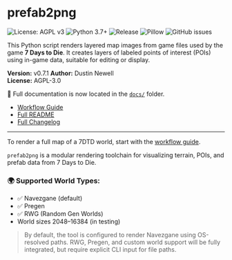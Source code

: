 
# prefab2png

![License: AGPL v3](https://img.shields.io/badge/License-AGPL%20v3-blue.svg)
![Python 3.7+](https://img.shields.io/badge/python-3.7+-blue.svg)
![Release](https://img.shields.io/badge/release-v0.5-green.svg)
![Pillow](https://img.shields.io/badge/made%20with-Pillow-yellow.svg)
![GitHub issues](https://img.shields.io/github/issues/dash16/prefab2png)

This Python script renders layered map images from game files used by the game **7 Days to Die**. It creates layers of labeled points of interest (POIs) using in-game data, suitable for editing or display.

**Version:** v0.7.1
**Author:** Dustin Newell  
**License:** AGPL-3.0

📄 Full documentation is now located in the [`docs/`](./docs/) folder.

- [Workflow Guide](./docs/workflow.md)
- [Full README](./docs/README.md)
- [Full Changelog](./docs/CHANGELOG.md)

---

To render a full map of a 7DTD world, start with the [workflow guide](./docs/workflow.md).

`prefab2png` is a modular rendering toolchain for visualizing terrain, POIs, and prefab data from 7 Days to Die.

### 🌍 Supported World Types:

* ✅ Navezgane (default)
* ✅ Pregen
* ✅ RWG (Random Gen Worlds)
* World sizes 2048–16384 (in testing)

> By default, the tool is configured to render Navezgane using OS-resolved paths. RWG, Pregen, and custom world support will be fully integrated, but require explicit CLI input for file paths.